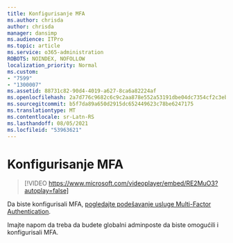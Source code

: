 ```yaml
---
title: Konfigurisanje MFA
ms.author: chrisda
author: chrisda
manager: dansimp
ms.audience: ITPro
ms.topic: article
ms.service: o365-administration
ROBOTS: NOINDEX, NOFOLLOW
localization_priority: Normal
ms.custom:
- "7599"
- "1300007"
ms.assetid: 88731c82-90d4-4019-a627-8ca6a82224af
ms.openlocfilehash: 2a7d776c9682c6c9c2aa878e552a53191dbe04dc7354cf2c3ebb9600f1fe399c
ms.sourcegitcommit: b5f7da89a650d2915dc652449623c78be6247175
ms.translationtype: MT
ms.contentlocale: sr-Latn-RS
ms.lasthandoff: 08/05/2021
ms.locfileid: "53963621"
---
```

# <a name="configure-mfa"></a>Konfigurisanje MFA

> [!VIDEO https://www.microsoft.com/videoplayer/embed/RE2MuO3?autoplay=false]

Da biste konfigurisali MFA, [pogledajte podešavanje usluge Multi-Factor Authentication](https://docs.microsoft.com/microsoft-365/admin/security-and-compliance/set-up-multi-factor-authentication).

Imajte napom da treba da budete globalni adminposte da biste omogućili i konfigurisali MFA.
